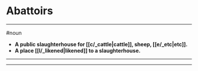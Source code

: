 # Abattoirs
---
#noun
- **A public slaughterhouse for [[c/_cattle|cattle]], sheep, [[e/_etc|etc]].**
- **A place [[l/_likened|likened]] to a slaughterhouse.**
---
---
